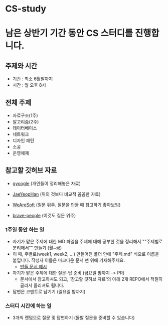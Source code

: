 # CS-study
남은 상반기 기간 동안 CS 스터디를 진행합니다.
===
## 주제와 시간
* 기간 : 최소 6월말까지
* 시간 : 월 오후 8시

## 전체 주제
* 자료구조(1주)
* 알고리즘(2주)
* 데이터베이스
* 네트워크
* 디자인 패턴
* 소공
* 운영체제

## 참고할 깃허브 자료 
* [gyoogle](https://github.com/gyoogle/tech-interview-for-developer) (개인들이 정리해놓은 자료)
* [JaeYeopHan](https://github.com/JaeYeopHan/Interview_Question_for_Beginner) (위의 것보다 비교적 꼼꼼한 자료)  
  
* [WeAreSoft](https://github.com/WeareSoft/tech-interview) (질문 위주. 질문을 만들 때 참고하기 좋아보임)
* [brave-people](https://github.com/brave-people/brave-tech-interview) (이것도 질문 위주)

### 1주일 동안 하는 일
* 자기가 맡은 주제에 대한 MD 파일을 주제에 대해 공부한 것을 정리해서 ""주제별로 분리해서"" 만들기 (월~금)
* 이 때, 주별로(week1, week2, ...) 만들어진 폴더 안에 "주제.md" 식으로 이름을 붙입니다. 작성자 이름은 마크다운 문서 맨 위에 기재해주세요.
  * [만들 문서 예시](https://github.com/gyoogle/tech-interview-for-developer/blob/master/Computer%20Science/Data%20Structure/Heap.md)
* 자기가 맡은 주제에 대한 질문-답 준비 (금요일 밤까지 -> PR)
  * 문서에서 참고하셔도 되고, '참고할 깃허브 자료'의 아래 2개 REPO에서 적절히 골라서 올리셔도 됩니다.
* 답변은 코멘트로 남기기 (일요일 밤까지)

### 스터디 시간에 하는 일
* 3개씩 랜덤으로 질문 및 답변하기 (돌발 질문을 준비할 수 있습니다)


